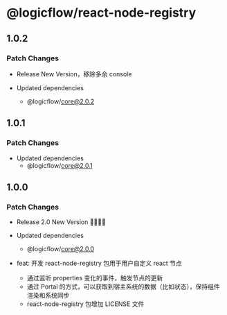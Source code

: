 # @logicflow/react-node-registry

## 1.0.2

### Patch Changes

- Release New Version，移除多余 console

- Updated dependencies
  - @logicflow/core@2.0.2

## 1.0.1

### Patch Changes

- Updated dependencies
  - @logicflow/core@2.0.1

## 1.0.0

### Patch Changes

- Release 2.0 New Version 🎉🎉🎉🎉
- Updated dependencies

  - @logicflow/core@2.0.0

- feat: 开发 react-node-registry 包用于用户自定义 react 节点
  - 通过监听 properties 变化的事件，触发节点的更新
  - 通过 Portal 的方式，可以获取到宿主系统的数据（比如状态），保持组件渲染和系统同步
  - react-node-registry 包增加 LICENSE 文件
